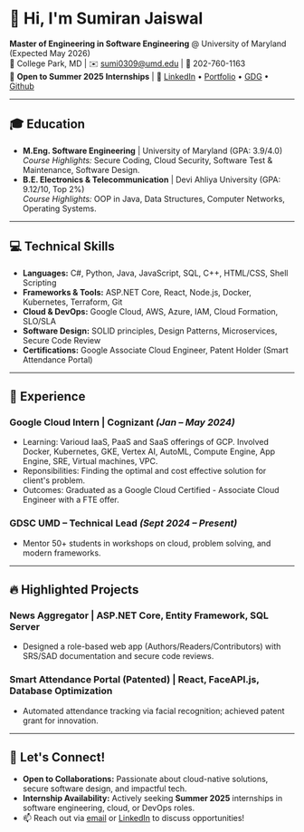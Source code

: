 # 👋 Hi, I'm Sumiran Jaiswal

**Master of Engineering in Software Engineering** @ University of Maryland (Expected May 2026)  
📍 College Park, MD | ✉️ [sumi0309@umd.edu](mailto:sumi0309@umd.edu) | 📱 202-760-1163  
💼 **Open to Summer 2025 Internships** | 🔗 [LinkedIn](https://www.linkedin.com/in/sumiran-jaiswal-b8199a21b/) • [Portfolio](https://sumi0309.github.io/portfolio/) • [GDG](https://gdg.community.dev/gdg-on-campus-university-of-maryland-college-park-united-states/) • [Github](https://github.com/sumi0309) 

---

## 🎓 Education
- **M.Eng. Software Engineering** | University of Maryland (GPA: 3.9/4.0)  
  *Course Highlights:* Secure Coding, Cloud Security, Software Test & Maintenance, Software Design.  
- **B.E. Electronics & Telecommunication** | Devi Ahliya University (GPA: 9.12/10, Top 2%)  
  *Course Highlights:* OOP in Java, Data Structures, Computer Networks, Operating Systems.

---

## 💻 Technical Skills
- **Languages:** C#, Python, Java, JavaScript, SQL, C++, HTML/CSS, Shell Scripting  
- **Frameworks & Tools:** ASP.NET Core, React, Node.js, Docker, Kubernetes, Terraform, Git  
- **Cloud & DevOps:** Google Cloud, AWS, Azure, IAM, Cloud Formation, SLO/SLA  
- **Software Design:** SOLID principles, Design Patterns, Microservices, Secure Code Review  
- **Certifications:** Google Associate Cloud Engineer, Patent Holder (Smart Attendance Portal)  

---

## 🚀 Experience
### **Google Cloud Intern** | Cognizant *(Jan – May 2024)*
- Learning: Varioud IaaS, PaaS and SaaS offerings of GCP. Involved Docker, Kubernetes, GKE, Vertex AI, AutoML, Compute Engine, App Engine, SRE, Virtual machines, VPC.
- Reponsibilities: Finding the optimal and cost effective solution for client's problem.
- Outcomes: Graduated as a Google Cloud Certified - Associate Cloud Engineer with a FTE offer.

### **GDSC UMD – Technical Lead** *(Sept 2024 – Present)*
- Mentor 50+ students in workshops on cloud, problem solving, and modern frameworks.

---

## 🔥 Highlighted Projects
### **News Aggregator** | ASP.NET Core, Entity Framework, SQL Server
- Designed a role-based web app (Authors/Readers/Contributors) with SRS/SAD documentation and secure code reviews.

### **Smart Attendance Portal (Patented)** | React, FaceAPI.js, Database Optimization
- Automated attendance tracking via facial recognition; achieved patent grant for innovation.

---

## 🌟 Let's Connect!
- **Open to Collaborations:** Passionate about cloud-native solutions, secure software design, and impactful tech.  
- **Internship Availability:** Actively seeking **Summer 2025** internships in software engineering, cloud, or DevOps roles.  
- 📫 Reach out via [email](mailto:sumi0309@umd.edu) or [LinkedIn](https://www.linkedin.com/in/sumiran-jaiswal-b8199a21b/) to discuss opportunities!

